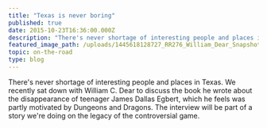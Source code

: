 ```yaml
---
title: "Texas is never boring"
published: true
date: 2015-10-23T16:36:00.000Z
description: "There's never shortage of interesting people and places in Texas. We recently sat down with William C. Dear to discuss the book he wrote about the disappearance of teenager James Dallas Egbert, which he feels was partly motivated by Dungeons and Dragons. The interview will be part of a story we're doing on the legacy of the controversial game."
featured_image_path: /uploads/1445618128727_RR276_William_Dear_Snapshot_IMG_0154.JPG
topic: on-the-road
type: blog
---
```


There's never shortage of interesting people and places in Texas. We recently sat down with William C. Dear to discuss the book he wrote about the disappearance of teenager James Dallas Egbert, which he feels was partly motivated by Dungeons and Dragons. The interview will be part of a story we're doing on the legacy of the controversial game.

